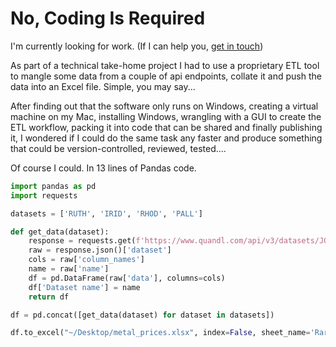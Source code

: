 # No, Coding Is Required
I'm currently looking for work. (If I can help you, [get in touch](https://backhand.tech/contact.html#contact))

As part of a technical take-home project I had to use a proprietary ETL tool to mangle some data from a couple of api endpoints, collate it and push the data into an Excel file. Simple, you may say...

After finding out that the software only runs on Windows, creating a virtual machine on my Mac, installing Windows, wrangling with a GUI to create the ETL workflow, packing it into code that can be shared and finally publishing it, I wondered if I could do the same task any faster and produce something that could be version-controlled, reviewed, tested....

Of course I could. In 13 lines of Pandas code.



```python
import pandas as pd
import requests
```


```python
datasets = ['RUTH', 'IRID', 'RHOD', 'PALL']
```


```python
def get_data(dataset):
    response = requests.get(f'https://www.quandl.com/api/v3/datasets/JOHNMATT/{dataset}?api_key={api_key}')
    raw = response.json()['dataset']
    cols = raw['column_names']
    name = raw['name']
    df = pd.DataFrame(raw['data'], columns=cols)
    df['Dataset name'] = name
    return df
```


```python
df = pd.concat([get_data(dataset) for dataset in datasets])
```


```python
df.to_excel("~/Desktop/metal_prices.xlsx", index=False, sheet_name='Rare Metal Prices')
```
